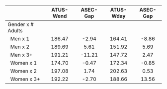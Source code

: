 
|                      |    ATUS-Wend |     ASEC-Gap |    ATUS-Wday |     ASEC-Gap |
| -------------------- | :----------: | :----------: | :----------: | :----------: |
| Gender x # Adults    |              |              |              |              |
| &nbsp;&nbsp;Men x 1  |       186.47 |        -2.94 |       164.41 |        -8.86 |
| &nbsp;&nbsp;Men x 2  |       189.69 |         5.61 |       151.92 |         5.69 |
| &nbsp;&nbsp;Men x 3+ |       191.21 |       -11.21 |       147.72 |         2.47 |
| &nbsp;&nbsp;Women x 1 |       174.70 |        -0.47 |       172.34 |        -0.85 |
| &nbsp;&nbsp;Women x 2 |       197.08 |         1.74 |       202.63 |         0.53 |
| &nbsp;&nbsp;Women x 3+ |       192.22 |        -2.70 |       188.66 |        13.56 |

